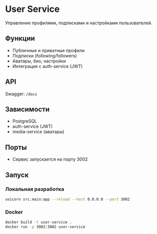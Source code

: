 # User Service

Управление профилями, подписками и настройками пользователей.

## Функции
- Публичные и приватные профили
- Подписки (following/followers)
- Аватары, био, настройки
- Интеграция с auth-service (JWT)

## API
Swagger: `/docs`

## Зависимости
- PostgreSQL
- auth-service (JWT)
- media-service (аватары)

## Порты
- Сервис запускается на порту 3002

## Запуск

### Локальная разработка
```bash
uvicorn src.main:app --reload --host 0.0.0.0 --port 3002
```

### Docker
```bash
docker build -t user-service .
docker run -p 3002:3002 user-service
```